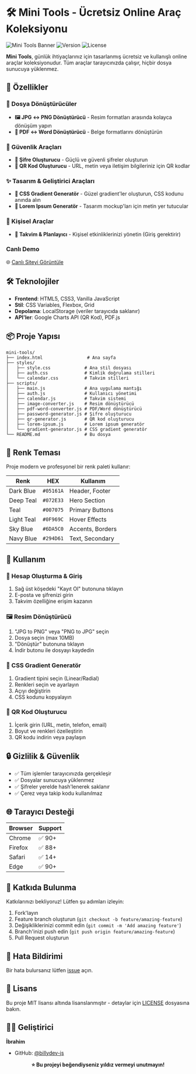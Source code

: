 # 🛠️ Mini Tools - Ücretsiz Online Araç Koleksiyonu

![Mini Tools Banner](https://img.shields.io/badge/Mini%20Tools-Ücretsiz%20Araçlar-blue)
![Version](https://img.shields.io/badge/version-1.0.0-green)
![License](https://img.shields.io/badge/license-MIT-lightgrey)

**Mini Tools**, günlük ihtiyaçlarınız için tasarlanmış ücretsiz ve kullanışlı online araçlar koleksiyonudur. Tüm araçlar tarayıcınızda çalışır,  hiçbir dosya sunucuya yüklenmez.

## 🌟 Özellikler

### 📁 Dosya Dönüştürücüler
- **🖼️ JPG ↔ PNG Dönüştürücü** - Resim formatları arasında kolayca dönüşüm yapın
- **📄 PDF ↔ Word Dönüştürücü** - Belge formatlarını dönüştürün

### 🔐 Güvenlik Araçları
- **🔑 Şifre Oluşturucu** - Güçlü ve güvenli şifreler oluşturun
- **📱 QR Kod Oluşturucu** - URL, metin veya iletişim bilgileriniz için QR kodlar

### ✨ Tasarım & Geliştirici Araçları
- **🎨 CSS Gradient Generatör** - Güzel gradient'ler oluşturun, CSS kodunu anında alın
- **📝 Lorem Ipsum Generatör** - Tasarım mockup'ları için metin yer tutucular

### 📅 Kişisel Araçlar
- **📅 Takvim & Planlayıcı** - Kişisel etkinliklerinizi yönetin (Giriş gerektirir)

### Canlı Demo
🌐 [Canlı Siteyi Görüntüle]()

## 🛠️ Teknolojiler

- **Frontend**: HTML5, CSS3, Vanilla JavaScript
- **Stil**: CSS Variables, Flexbox, Grid
- **Depolama**: LocalStorage (veriler tarayıcıda saklanır)
- **API'ler**: Google Charts API (QR Kod), PDF.js

## 📦 Proje Yapısı

```
mini-tools/
├── index.html                 # Ana sayfa
├── styles/
│   ├── style.css             # Ana stil dosyası
│   ├── auth.css              # Kimlik doğrulama stilleri
│   └── calendar.css          # Takvim stilleri
├── scripts/
│   ├── main.js               # Ana uygulama mantığı
│   ├── auth.js               # Kullanıcı yönetimi
│   ├── calendar.js           # Takvim sistemi
│   ├── image-converter.js    # Resim dönüştürücü
│   ├── pdf-word-converter.js # PDF/Word dönüştürücü
│   ├── password-generator.js # Şifre oluşturucu
│   ├── qr-generator.js       # QR kod oluşturucu
│   ├── lorem-ipsum.js        # Lorem ipsum generatör
│   └── gradient-generator.js # CSS gradient generatör
└── README.md                 # Bu dosya
```

## 🎨 Renk Teması

Proje modern ve profesyonel bir renk paleti kullanır:

| Renk | HEX | Kullanım |
|------|-----|----------|
| Dark Blue | `#05161A` | Header, Footer |
| Deep Teal | `#072E33` | Hero Section |
| Teal | `#007075` | Primary Buttons |
| Light Teal | `#0F969C` | Hover Effects |
| Sky Blue | `#6DA5C0` | Accents, Borders |
| Navy Blue | `#294D61` | Text, Secondary |

## 🔧 Kullanım

### 🔐 Hesap Oluşturma & Giriş
1. Sağ üst köşedeki "Kayıt Ol" butonuna tıklayın
2. E-posta ve şifrenizi girin
3. Takvim özelliğine erişim kazanın

### 🖼️ Resim Dönüştürücü
1. "JPG to PNG" veya "PNG to JPG" seçin
2. Dosya seçin (max 10MB)
3. "Dönüştür" butonuna tıklayın
4. İndir butonu ile dosyayı kaydedin

### 🎨 CSS Gradient Generatör
1. Gradient tipini seçin (Linear/Radial)
2. Renkleri seçin ve ayarlayın
3. Açıyı değiştirin
4. CSS kodunu kopyalayın

### 📱 QR Kod Oluşturucu
1. İçerik girin (URL, metin, telefon, email)
2. Boyut ve renkleri özelleştirin
3. QR kodu indirin veya paylaşın

## 🔒 Gizlilik & Güvenlik

- ✅ Tüm işlemler tarayıcınızda gerçekleşir
- ✅ Dosyalar sunucuya yüklenmez
- ✅ Şifreler yerelde hash'lenerek saklanır
- ✅ Çerez veya takip kodu kullanılmaz

## 🌐 Tarayıcı Desteği

| Browser | Support |
|---------|---------|
| Chrome | ✅ 90+ |
| Firefox | ✅ 88+ |
| Safari | ✅ 14+ |
| Edge | ✅ 90+ |

## 🤝 Katkıda Bulunma

Katkılarınızı bekliyoruz! Lütfen şu adımları izleyin:

1. Fork'layın
2. Feature branch oluşturun (`git checkout -b feature/amazing-feature`)
3. Değişikliklerinizi commit edin (`git commit -m 'Add amazing feature'`)
4. Branch'inizi push edin (`git push origin feature/amazing-feature`)
5. Pull Request oluşturun

## 🐛 Hata Bildirimi

Bir hata bulursanız lütfen [issue](https://github.com/billydev-js/mini-tools/issues) açın.

## 📝 Lisans

Bu proje MIT lisansı altında lisanslanmıştır - detaylar için [LICENSE](LICENSE) dosyasına bakın.

## 👨‍💻 Geliştirici

**İbrahim**
- GitHub: [@billydev-js](https://github.com/billydev-js)

<div align="center">

**⭐ Bu projeyi beğendiyseniz yıldız vermeyi unutmayın!**

</div>